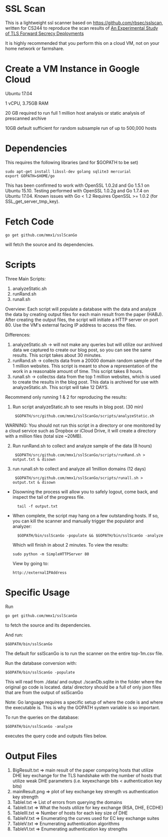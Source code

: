 SSL Scan
========

This is a lightweight ssl scanner based on https://github.com/rbsec/sslscan,
written for CS244 to reproduce the scan results of
[An Experimental Study of TLS Forward Secrecy Deployments](http://www.w2spconf.com/2014/papers/TLS.pdf)

It is highly recommended that you perform this on a cloud VM, not on your
home network or farmshare.

Create a VM Instance in Google Cloud
====================================
Ubuntu 17.04 

1 vCPU, 3.75GB RAM

20 GB required to run full 1 million host analysis or static analysis
of prescanned archive

10GB default sufficient for random subsample run of up to 500,000 hosts

Dependencies
============
This requires the following libraries (and for $GOPATH to be set)

    sudo apt-get install libssl-dev golang sqlite3 mercurial
    export GOPATH=$HOME/go

This has been confirmed to work with OpenSSL 1.0.2d and Go 1.5.1 on Ubuntu 15.10. 
Testing performed with OpenSSL 1.0.2g and Go 1.7.4 on Ubuntu 17.04. 
Known issues with Go < 1.2
Requires OpenSSL >= 1.0.2 (for SSL_get_server_tmp_key).

Fetch Code
===========

    go get github.com/mmx1/sslScanGo

will fetch the source and its dependencies.

Scripts
=========
Three Main Scripts: 
1) analyzeStatic.sh
2) runRand.sh
3) runall.sh

Overview:
Each script will populate a database with the data and analyze the data
by creating output files for each main result from the paper (HABJ). After
creating the output files, the script will initiate a HTTP server on port 80.
Use the VM's external facing IP address to access the files.

Differences: 
1) analyzeStatic.sh -> will not make any queries but will utilize our archived
  data we captured to create our blog post, so you can see the same results.
  This script takes about 30 minutes.
2) runRand.sh -> collects data from a 20000 domain random sample of the 1 million websites. 
    This script is meant to show a representation of the work in a reasonable amount
    of time. This script takes 8 hours.
3) runall.sh -> collectss data from the top 1 million websites, 
  which is used to create the results in the blog post. This data is archived 
  for use with analyzeStatic.sh. This script will take 12 DAYS.

Recommend only running 1 & 2 for reproducing the results:
  
1) Run script analyzeStatic.sh to see results in blog post. (30 min)

        $GOPATH/src/github.com/mmx1/sslScanGo/scripts/analyzeStatic.sh
    
  WARNING: You should not run this script in a directory
    or one monitored by a cloud service such as Dropbox or iCloud Drive, it
    will create a directory with a million files (total size ~20MB).

2) Run runRand.sh to collect and analyze sample of the data (8 hours)

        $GOPATH/src/github.com/mmx1/sslScanGo/scripts/runRand.sh > output.txt & disown    

3) run runall.sh to collect and analyze all 1million domains (12 days)
    
        $GOPATH/src/github.com/mmx1/sslScanGo/scripts/runall.sh > output.txt & disown

* Disowning the process will allow you to safely logout, come back, and 
    inspect the tail of the progress file.

        tail -f output.txt

* When complete, the script may hang on a few outstanding hosts. If so, you can kill the scanner 
    and manually trigger the populator and analyzer:

        $GOPATH/bin/sslScanGo -populate && $GOPATH/bin/sslScanGo -analyze

    Which will finish in about 2 minutes.
    To view the results:
    
      sudo python -m SimpleHTTPServer 80

    View by going to:

      http://externalIPAddress
  
Specific Usage
=====
Run

    go get github.com/mmx1/sslScanGo

to fetch the source and its dependencies.

And run:

    $GOPATH/bin/sslScanGo

The default for sslScanGo is to run the scanner on the entire top-1m.csv 
file.

Run the database conversion with: 

    $GOPATH/bin/sslScanGo -populate

This will read from ./data/ and output ./scanDb.sqlite in the folder where
the original go code is located. data/ directory should be a full of only 
json files that are from the output of sslScanGo

Note: Go language requires a specific setup of where the code is and where
the executable is. This is why the GOPATH system variable is so important.
 

To run the queries on the database:

    $GOPATH/bin/sslScanGo -analyze

executes the query code and outputs files below. 

Output Files 
============
  1) BigResult.txt => main result of the paper comparing hosts that utilize
      DHE key exchange for the TLS handshake with the number of hosts that
      utilize weak DHE parameters (i.e. keyexchange bits < authentication
      key bits)
  2) mainResult.png => plot of key exchange key strength vs authentication key strength
  3) TableI.txt => List of errors from querying the domains
  4) TableII.txt => What the hosts utilize for key exchange (RSA, DHE, ECDHE)
  5) TableIII.txt => Number of hosts for each key size of DHE
  6) TableIV.txt => Enumerating the curves used for EC key exchange suites
  7) TableV.txt => Enumerating authentication algorithms
  8) TableVI.txt => Enumerating authentication key strengths
